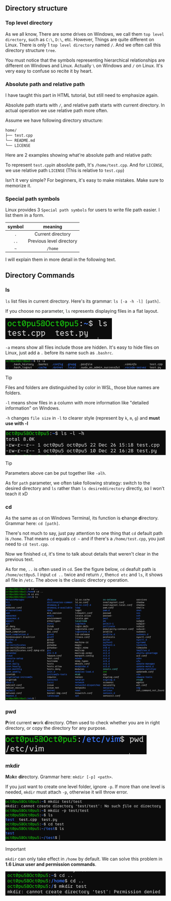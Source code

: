 ## Directory structure
### Top level directory
As we all know, There are some drives on Windows, we call them `top level directory`, such as `C:\`, `D:\`, etc. However, Things are quite different on Linux. There is only 1 `top level directory` named `/`. And we often call this directory structure `tree`.

You must notice that the symbols representing hierarchical relationships are different on Windows and Linux. Actually `\` on Windows and `/` on Linux. It's very easy to confuse so recite it by heart.

### Absolute path and relative path
I have taught this part in HTML tutorial, but still need to emphasize again.

Absolute path starts with `/`, and relative path starts with current directory. In actual operation we use relative path more often.

Assume we have following directory structure:

```
home/
├── test.cpp
└── README.md
└── LICENSE
```

Here are 2 examples showing what're absolute path and relative path:

To represent `test.cpp`in absolute path, It's `/home/test.cpp`.
And for `LICENSE`, we use relative path `LICENSE` (This is relative to `test.cpp`)

Isn't it very simple? For beginners, it's easy to make mistakes. Make sure to memorize it.

### Special path symbols
Linux provides 3 `Special path symbols` for users to write file path easier. I list them in a form.

| symbol |         meaning          |
| :----: | :----------------------: |
|  `.`   |    Current directory     |
|  `..`  | Previous level directory |
|  `~`   |         `/home`          |

I will explain them in more detail in the following text.

## Directory Commands
### ls
`ls` list files in current directory. Here's its grammar: `ls [-a -h -l] [path]`.

If you choose no parameter, `ls` represents displaying files in a flat layout.

![](/assets/Linux/1.4%20Linux%20directory%20structure%20and%20command/1.png)

`-a` means show all files include those are hidden. It's easy to hide files on Linux, just add a `.` before its name such as `.bashrc`.

![](/assets/Linux/1.4%20Linux%20directory%20structure%20and%20command/2.png)

>[!TIP] 
>Files and folders are distinguished by color in WSL, those blue names are folders.

`-l` means show files in a column with more information like "detailed information" on Windows.

`-h` changes `file size` in `-l` to clearer style (represent by `k`, `m`, `g`) and **must use with -l**

![](/assets/Linux/1.4%20Linux%20directory%20structure%20and%20command/3.png)

>[!TIP] 
>Parameters above can be put together like `-alh`.

As for `path` parameter, we often take following strategy: switch to the desired directory and `ls` rather than `ls desireddirectory` directly, so I won't teach it xD

###  cd
As the same as `cd` on Windows Terminal, its function is **c**hange **d**irectory. Grammar here: `cd [path]`.

There's not much to say, just pay attention to one thing that `cd` default path is `/home`. That means `cd` equals  `cd ~`  and if there's a `/home/test.cpp`, you just need to  `cd test.cpp`.

Now we finished `cd`, it's time to talk about details that weren't clear in the previous text. 

As for me, `..` is often used in `cd`. See the figure below, `cd` deafult path is `/home/oct0pu5`. I input `cd ..` twice and return `/`, then`cd etc` and `ls`, it shows all file in `/etc`. The above is the classic directory operation.

![](/assets/Linux/1.4%20Linux%20directory%20structure%20and%20command/4.png)

### pwd
**P**rint current **w**ork **d**irectory. Often used to check whether you are in right directory, or copy the directory for any purpose.

![](/assets/Linux/1.4%20Linux%20directory%20structure%20and%20command/5.png)

### mkdir
**M**a**k**e **dir**ectory. Grammar here: `mkdir [-p] <path>`.

If you just want to create one level folder, ignore `-p`. If more than one level is needed, `mkdir` must attach `-p`, otherwise it will throw error.

![](/assets/Linux/1.4%20Linux%20directory%20structure%20and%20command/6.png)

 >[!IMPORTANT]
 >`mkdir` can only take effect in `/home` by default. We can solve this problem in **1.6 Linux user and permission commands**.
 
![](/assets/Linux/1.4%20Linux%20directory%20structure%20and%20command/7.png)
